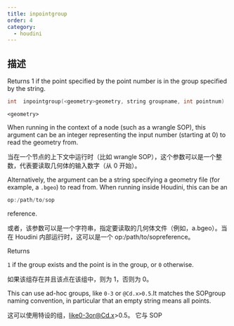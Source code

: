 ```yaml
---
title: inpointgroup
order: 4
category:
  - houdini
---
```

    
## 描述

Returns 1 if the point specified by the point number is in the group specified
by the string.

```c
int  inpointgroup(<geometry>geometry, string groupname, int pointnum)
```

`<geometry>`

When running in the context of a node (such as a wrangle SOP), this argument
can be an integer representing the input number (starting at 0) to read the
geometry from.

当在一个节点的上下文中运行时（比如 wrangle SOP），这个参数可以是一个整数，代表要读取几何体的输入数字（从 0 开始）。

Alternatively, the argument can be a string specifying a geometry file (for
example, a `.bgeo`) to read from. When running inside Houdini, this can be an

```c
op:/path/to/sop
```

reference.

或者，该参数可以是一个字符串，指定要读取的几何体文件（例如，a.bgeo）。当在 Houdini 内部运行时，这可以是一个 op:/path/to/sopreference。

Returns

`1` if the group exists and the point is in the group, or `0` otherwise.

如果该组存在并且该点在该组中，则为 1，否则为 0。

This can use ad-hoc groups, like `0-3` or `@Cd.x>0.5`.It matches the SOPgroup
naming convention, in particular that an empty string means all points.

这可以使用特设的组，like0-3or@Cd.x>0.5。 它与 SOP

